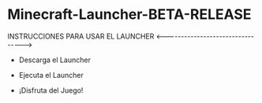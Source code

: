 # Minecraft-Launcher-BETA-RELEASE

INSTRUCCIONES PARA USAR EL LAUNCHER
<--------------------------------->

* Descarga el Launcher

* Ejecuta el Launcher

* ¡Disfruta del Juego!
